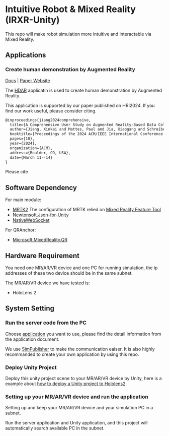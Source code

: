 # Intuitive Robot & Mixed Reality (IRXR-Unity)

This repo will make robot simulation more intuitive and interactable via Mixed Reality.

## Applications

### Create human demonstration by Augmented Reality

[Docs](Assets/HDAR/HDAR.md) | [Paper Website](https://intuitive-robots.github.io/HDAR-Simulator/)

The [HDAR](Assets/HDAR/HDAR.md) applicatin is used to create human demonstration by Augmented Reality.

This application is supported by our paper published on HRI2024. If you find our work useful, please consider citing.

```latex
@inproceedings{jiang2024comprehensive,
  title={A Comprehensive User Study on Augmented Reality-Based Data Collection Interfaces for Robot Learning},
  author={Jiang, Xinkai and Mattes, Paul and Jia, Xiaogang and Schreiber, Nicolas and Neumann, Gerhard and Lioutikov, Rudolf},
  booktitle={Proceedings of the 2024 ACM/IEEE International Conference on Human-Robot Interaction},
  pages={10},
  year={2024},
  organization={ACM},
  address={Boulder, CO, USA},
  date={March 11--14}
}
```

Please cite 

## Software Dependency

For main module:
- [MRTK2](https://learn.microsoft.com/en-us/windows/mixed-reality/mrtk-unity/mrtk2/?view=mrtkunity-2022-05)
The configuration of MRTK relied on [Mixed Reality Feature Tool](https://learn.microsoft.com/en-us/windows/mixed-reality/develop/unity/welcome-to-mr-feature-tool)
- [Newtonsoft.Json-for-Unity](https://github.com/applejag/Newtonsoft.Json-for-Unity)
- [NativeWebSocket](https://github.com/endel/NativeWebSocket)

For QRAnchor:
- [Microsoft.MixedReality.QR](https://www.nuget.org/packages/Microsoft.MixedReality.QR)

## Hardware Requirement

You need one MR/AR/VR device and one PC for running simulation,
the ip addresses of these two device should be in the same subnet.

The MR/AR/VR device we have tested is:
- HoloLens 2

## System Setting

### Run the server code from the PC

Choose [application](#applications) you want to use, please find the detail information from the application document.

We use [SimPublisher](https://github.com/intuitive-robots/SimPublisher.git) to make the communication eaiser. It is also highly recommanded to create your own application by using this repo.

### Deploy Unity Project

Deploy this unity project scene to your MR/AR/VR device by Unity, here is a example about [how to deploy a Unity project to Hololens2](https://learn.microsoft.com/en-us/windows/mixed-reality/develop/advanced-concepts/using-visual-studio?tabs=hl2).

### Setting up your MR/AR/VR device and run the application

Setting up and keep your MR/AR/VR device and your simulation PC in a subnet.

Run the server application and Unity application,
and this project will automatically search available PC in the subnet.